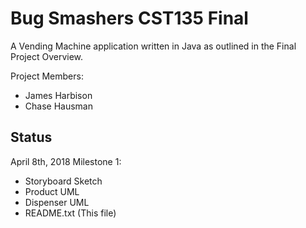 # Bug Smashers CST135 Final

A Vending Machine application written in Java
as outlined in the Final Project Overview.

Project Members:
 - James Harbison
 - Chase Hausman

## Status
April 8th, 2018
Milestone 1:
 - Storyboard Sketch
 - Product UML
 - Dispenser UML
 - README.txt (This file)
